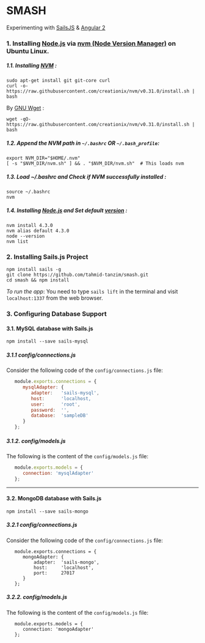 # SMASH
Experimenting with [SailsJS](http://sailsjs.org) & [Angular 2](https://angular.io/)

### 1. Installing [Node.js](https://nodejs.org/en/) via [nvm (Node Version Manager)](https://github.com/creationix/nvm) on Ubuntu Linux.
##### 1.1. Installing [NVM](https://github.com/creationix/nvm) :
```
sudo apt-get install git git-core curl
curl -o- https://raw.githubusercontent.com/creationix/nvm/v0.31.0/install.sh | bash
```
By [GNU Wget](https://www.gnu.org/software/wget/) :
```
wget -qO- https://raw.githubusercontent.com/creationix/nvm/v0.31.0/install.sh | bash
```
##### 1.2. Append the NVM path in `~/.bashrc` OR `~/.bash_profile`:
```
export NVM_DIR="$HOME/.nvm"
[ -s "$NVM_DIR/nvm.sh" ] && . "$NVM_DIR/nvm.sh"  # This loads nvm
```
##### 1.3. Load ~/.bashrc and Check if NVM successfully installed :
```
source ~/.bashrc
nvm
```
##### 1.4. Installing [Node.js](https://nodejs.org/en/) and Set default [version](https://nodejs.org/en/download/releases/) :
```
nvm install 4.3.0
nvm alias default 4.3.0
node --version
nvm list
```
### 2. Installing Sails.js Project
```
npm install sails -g
git clone https://github.com/tahmid-tanzim/smash.git
cd smash && npm install
```
*To run the app*: You need to type `sails lift` in the terminal and visit `localhost:1337` from the web browser.

### 3. Configuring Database Support

#### 3.1. MySQL database with Sails.js
```
npm install --save sails-mysql
```
##### 3.1.1 config/connections.js
Consider the following code of the `config/connections.js` file:
```javascript
   module.exports.connections = {
      mysqlAdapter: {
         adapter:   'sails-mysql',
         host:      'localhost,
         user:      'root',
         password:  '',
         database:  'sampleDB'
      }
   };
```
##### 3.1.2. config/models.js
The following is the content of the `config/models.js` file:
```javascript
   module.exports.models = {
      connection: 'mysqlAdapter'
   };
```
______
#### 3.2. MongoDB database with Sails.js
```
npm install --save sails-mongo
```
##### 3.2.1 config/connections.js
Consider the following code of the `config/connections.js` file:
```
   module.exports.connections = {
      mongoAdapter: {
          adapter:  'sails-mongo',
          host:     'localhost',
          port:     27017
      }
   };
```
##### 3.2.2. config/models.js
The following is the content of the `config/models.js` file:
```
   module.exports.models = {
      connection: 'mongoAdapter'
   };
```
